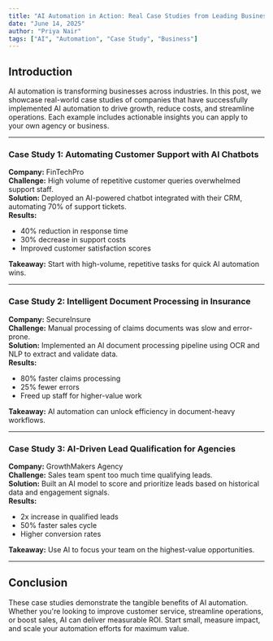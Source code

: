 ```yaml
---
title: "AI Automation in Action: Real Case Studies from Leading Businesses"
date: "June 14, 2025"
author: "Priya Nair"
tags: ["AI", "Automation", "Case Study", "Business"]
---
```


## Introduction

AI automation is transforming businesses across industries. In this post, we showcase real-world case studies of companies that have successfully implemented AI automation to drive growth, reduce costs, and streamline operations. Each example includes actionable insights you can apply to your own agency or business.

---

### Case Study 1: Automating Customer Support with AI Chatbots

**Company:** FinTechPro  
**Challenge:** High volume of repetitive customer queries overwhelmed support staff.  
**Solution:** Deployed an AI-powered chatbot integrated with their CRM, automating 70% of support tickets.  
**Results:**

- 40% reduction in response time
- 30% decrease in support costs
- Improved customer satisfaction scores

**Takeaway:** Start with high-volume, repetitive tasks for quick AI automation wins.

---

### Case Study 2: Intelligent Document Processing in Insurance

**Company:** SecureInsure  
**Challenge:** Manual processing of claims documents was slow and error-prone.  
**Solution:** Implemented an AI document processing pipeline using OCR and NLP to extract and validate data.  
**Results:**

- 80% faster claims processing
- 25% fewer errors
- Freed up staff for higher-value work

**Takeaway:** AI automation can unlock efficiency in document-heavy workflows.

---

### Case Study 3: AI-Driven Lead Qualification for Agencies

**Company:** GrowthMakers Agency  
**Challenge:** Sales team spent too much time qualifying leads.  
**Solution:** Built an AI model to score and prioritize leads based on historical data and engagement signals.  
**Results:**

- 2x increase in qualified leads
- 50% faster sales cycle
- Higher conversion rates

**Takeaway:** Use AI to focus your team on the highest-value opportunities.

---

## Conclusion

These case studies demonstrate the tangible benefits of AI automation. Whether you're looking to improve customer service, streamline operations, or boost sales, AI can deliver measurable ROI. Start small, measure impact, and scale your automation efforts for maximum value.
